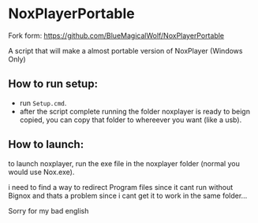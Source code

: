 # NoxPlayerPortable

Fork form: https://github.com/BlueMagicalWolf/NoxPlayerPortable

A script that will make a almost portable version of NoxPlayer (Windows Only)

## How to run setup:

- run `Setup.cmd`.
- after the script complete running the folder noxplayer is ready to beign copied, you can copy that folder to whereever you want (like a usb).

## How to launch:

to launch noxplayer, run the exe file in the noxplayer folder (normal you would use Nox.exe).

i need to find a way to redirect Program files since it cant run without Bignox and thats a problem since i cant get it to work in the same folder...

Sorry for my bad english
